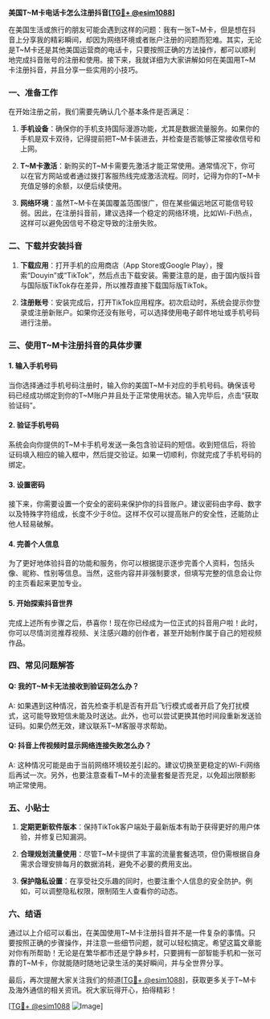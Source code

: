 **美国T~M卡电话卡怎么注册抖音[[TG💪+ @esim1088](https://t.me/s/esim1088)]**

在美国生活或旅行的朋友可能会遇到这样的问题：我有一张T~M卡，但是想在抖音上分享我的精彩瞬间，却因为网络环境或者账户注册的问题而犯难。其实，无论是T~M卡还是其他美国运营商的电话卡，只要按照正确的方法操作，都可以顺利地完成抖音账号的注册和使用。接下来，我就详细为大家讲解如何在美国用T~M卡注册抖音，并且分享一些实用的小技巧。

### 一、准备工作

在开始注册之前，我们需要先确认几个基本条件是否满足：

1. **手机设备**：确保你的手机支持国际漫游功能，尤其是数据流量服务。如果你的手机是双卡双待，记得提前把T~M卡装进去，并检查是否能够正常接收信号和上网。

2. **T~M卡激活**：新购买的T~M卡需要先激活才能正常使用。通常情况下，你可以在官方网站或者通过拨打客服热线完成激活流程。同时，记得为你的T~M卡充值足够的余额，以便后续使用。

3. **网络环境**：虽然T~M卡在美国覆盖范围很广，但在某些偏远地区可能信号较弱。因此，在注册抖音前，建议选择一个稳定的网络环境，比如Wi-Fi热点，这样可以避免因信号不稳定导致的注册失败。

### 二、下载并安装抖音

1. **下载应用**：打开手机的应用商店（App Store或Google Play），搜索“Douyin”或“TikTok”，然后点击下载安装。需要注意的是，由于国内版抖音与国际版TikTok存在差异，所以推荐直接下载国际版TikTok。

2. **注册账号**：安装完成后，打开TikTok应用程序。初次启动时，系统会提示你登录或注册新账户。如果你还没有账号，可以选择使用电子邮件地址或手机号码进行注册。

### 三、使用T~M卡注册抖音的具体步骤

#### 1. 输入手机号码
当你选择通过手机号码注册时，输入你的美国T~M卡对应的手机号码。确保该号码已经成功绑定到你的T~M账户并且处于正常使用状态。输入完毕后，点击“获取验证码”。

#### 2. 验证手机号码
系统会向你提供的T~M卡手机号发送一条包含验证码的短信。收到短信后，将验证码填入相应的输入框中，然后提交验证。如果一切顺利，你就完成了手机号码的绑定。

#### 3. 设置密码
接下来，你需要设置一个安全的密码来保护你的抖音账户。建议密码由字母、数字以及特殊字符组成，长度不少于8位。这样不仅可以提高账户的安全性，还能防止他人轻易破解。

#### 4. 完善个人信息
为了更好地体验抖音的功能和服务，你可以根据提示逐步完善个人资料，包括头像、昵称、性别等信息。当然，这些内容并非强制要求，但填写完整的信息会让你的主页看起来更加专业。

#### 5. 开始探索抖音世界
完成上述所有步骤之后，恭喜你！现在你已经成为一位正式的抖音用户啦！此时，你可以尽情浏览推荐视频、关注感兴趣的创作者，甚至开始制作属于自己的短视频作品。

### 四、常见问题解答

#### Q: 我的T~M卡无法接收到验证码怎么办？
A: 如果遇到这种情况，首先检查手机是否有开启飞行模式或者开启了免打扰模式，这可能导致短信未能及时送达。此外，也可以尝试更换其他时间段重新发送验证码。如果仍然无效，建议联系T~M客服寻求帮助。

#### Q: 抖音上传视频时显示网络连接失败怎么办？
A: 这种情况可能是由于当前网络环境较差引起的。建议切换至更稳定的Wi-Fi网络后再试一次。另外，也要注意查看T~M卡的流量套餐是否充足，以免超出限额影响正常使用。

### 五、小贴士

1. **定期更新软件版本**：保持TikTok客户端处于最新版本有助于获得更好的用户体验，并修复已知漏洞。
   
2. **合理规划流量使用**：尽管T~M卡提供了丰富的流量套餐选项，但仍需根据自身需求合理安排每月的数据消耗，避免不必要的费用支出。

3. **保护隐私设置**：在享受社交乐趣的同时，也要注重个人信息的安全防护。例如，可以调整隐私权限，限制陌生人查看你的动态。

### 六、结语

通过以上介绍可以看出，在美国使用T~M卡注册抖音并不是一件复杂的事情。只要按照正确的步骤操作，并注意一些细节问题，就可以轻松搞定。希望这篇文章能对你有所帮助！无论是在繁华都市还是宁静乡村，只要拥有一部智能手机和一张可靠的T~M卡，你就能随时随地记录生活的美好瞬间，并与全世界分享。

最后，再次提醒大家关注我们的频道[[TG💪+ @esim1088](https://t.me/s/esim1088)]，获取更多关于T~M卡及海外通信的相关资讯。祝大家玩得开心，拍得精彩！

[[TG💪+ @esim1088](https://t.me/s/esim1088) ![Image](https://i.postimg.cc/4NQfJmqS/Snipaste-2025-05-13-00-14-12.png)]